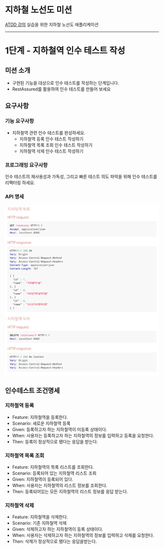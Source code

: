 # 지하철 노선도 미션
[ATDD 강의](https://edu.nextstep.camp/c/R89PYi5H) 실습을 위한 지하철 노선도 애플리케이션

---

# 1단계 - 지하철역 인수 테스트 작성

## 미션 소개
- 구현된 기능을 대상으로 인수 테스트를 작성하는 단계입니다.
- RestAssured를 활용하여 인수 테스트를 만들어 보세요

## 요구사항

### 기능 요구사항
- 지하철역 관련 인수 테스트를 완성하세요.
    - 지하철역 등록 인수 테스트 작성하기
    - 지하철역 목록 조회 인수 테스트 작성하기
    - 지하철역 삭제 인수 테스트 작성하기
    
### 프로그래밍 요구사항
인수 테스트의 재사용성과 가독성, 그리고 빠른 테스트 의도 파악을 위해 인수 테스트를 리팩터링 하세요.

### API 명세
![img.png](img.png)

## 인수테스트 조건명세

### 지하철역 등록
- Feature: 지하철역을 등록한다.
- Scenario: 새로운 지하철역 등록
- Given: 등록하고자 하는 지하철역이 미등록 상태이다.
- When: 사용자는 등록하고자 하는 지하철역의 정보를 입력하고 등록을 요청한다. 
- Then: 등록이 정상적으로 됐다는 응답을 받는다.

### 지하철역 목록 조회
- Feature: 지하철역의 목록 리스트를 조회한다.
- Scenario: 등록되어 있는 지하철역 리스트 조회
- Given: 지하철역이 등록되어 있다.
- When: 사용자는 지하철역의 리스트 정보를 조회한다.
- Then: 등록되어있는 모든 지하철역의 리스트 정보를 응답 받는다.

### 지하철역 삭제
- Feature: 지하철역을 삭제한다.
- Scenario: 기존 지하철역 삭제
- Given: 삭제하고자 하는 지하철역이 등록 상태이다.
- When: 사용자는 삭제하고자 하는 지하철역의 정보를 입력하고 삭제를 요청한다.
- Then: 삭제가 정상적으로 됐다는 응답을받는다.
